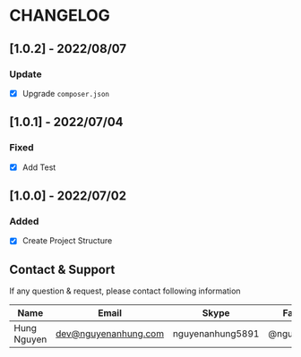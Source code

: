 # CHANGELOG

## [1.0.2] - 2022/08/07

### Update

- [x] Upgrade `composer.json`

## [1.0.1] - 2022/07/04

### Fixed

- [x] Add Test

## [1.0.0] - 2022/07/02

### Added

- [x] Create Project Structure

## Contact & Support

If any question & request, please contact following information

| Name        | Email                | Skype            | Facebook      |
|-------------|----------------------|------------------|---------------|
| Hung Nguyen | dev@nguyenanhung.com | nguyenanhung5891 | @nguyenanhung |
